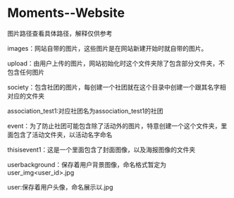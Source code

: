 # Moments--Website
图片路径查看具体路径，解释仅供参考

images：网站自带的图片，这些图片是在网站新建开始时就自带的图片。

upload：由用户上传的图片，网站初始化时这个文件夹除了包含部分文件夹，不包含任何图片
  
society：包含社团的图片，每创建一个社团就在这个目录中创建一个跟其名字相对应的文件夹
    
association_test1:对应社团名为association_test1的社团
      
event：为了防止社团可能包含除了活动外的图片，特意创建一个这个文件夹，里面包含了活动文件夹，以活动名字命名
        
thisisevent1：这是一个里面包含了封面图像，以及海报图像的文件夹

userbackground：保存着用户背景图像，命名格式暂定为user_img<user_id>.jpg

user:保存着用户头像，命名展示以<userid>.jpg
